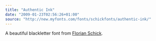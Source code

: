 ```yaml
---
title: "Authentic Ink"
date: "2009-01-23T02:56:26+01:00"
source: "http://new.myfonts.com/fonts/schickfonts/authentic-ink/"
---
```


A beautiful blackletter font from [Florian Schick](http://new.myfonts.com/person/schick/florian/).
